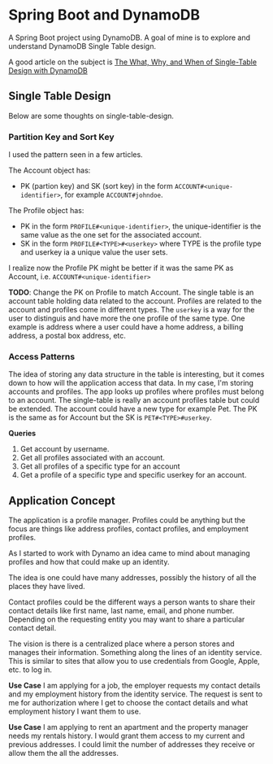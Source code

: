 # Spring Boot and DynamoDB

A Spring Boot project using DynamoDB.  A goal of mine is to explore and understand DynamoDB Single Table design. 

A good article on the subject is [The What, Why, and When of Single-Table Design with DynamoDB](https://www.alexdebrie.com/posts/dynamodb-single-table/)

## Single Table Design

Below are some thoughts on single-table-design.

### Partition Key and Sort Key

I used the pattern seen in a few articles.

The Account object has:  

* PK (partion key) and SK (sort key) in the form `ACCOUNT#<unique-identifier>`, for example
`ACCOUNT#johndoe`.

The Profile object has:

* PK in the form `PROFILE#<unique-identifier>`, the unique-identifier is the same value as the one set for the associated account.
* SK in the form `PROFILE#<TYPE>#<userkey>` where TYPE is the profile type and userkey ia a unique value the user sets.

I realize now the Profile PK might be better if it was the same PK as Account, i.e. `ACCOUNT#<unique-identifier>`

**TODO**: Change the PK on Profile to match Account.  The single table is an account table holding data related to the account.
Profiles are related to the account and profiles come in different types.  The `userkey` is a way for the user to distinguis
and have more the one profile of the same type.  One example is address where a user could have a home address, a billing
address, a postal box address, etc.

### Access Patterns

The idea of storing any data structure in the table is interesting, but it comes down to how will the application
access that data.  In my case, I'm storing accounts and profiles.  The app looks up profiles where profiles
must belong to an account.  The single-table is really an account profiles table but could be extended.  The account 
could have a new type for example Pet.  The PK is the same as for Account but the SK is `PET#<TYPE>#userkey`.

**Queries**
1. Get account by username.
2. Get all profiles associated with an account.
3. Get all profiles of a specific type for an account
4. Get a profile of a specific type and specific userkey for an account.


## Application Concept

The application is a profile manager.  Profiles could be anything but the focus are things like address profiles,
contact profiles, and employment profiles.

As I started to work with Dynamo an idea came to mind about managing profiles and how that could make up an identity.

The idea is one could have many addresses, possibly the history of all the places they have lived.  

Contact profiles could be the different ways a person wants to share their contact details like first name, last name, 
email, and phone number.  Depending on the requesting entity you may want to share a particular contact detail.

The vision is there is a centralized place where a person stores and manages their information.  Something along the 
lines of an identity service.  This is similar to sites that allow you to use credentials from Google, Apple, etc. to 
log in.

**Use Case**
I am applying for a job, the employer requests my contact details and my employment history from the identity 
service. The request is sent to me for authorization where I get to choose the contact details and what employment 
history I want them to use.  

**Use Case**
I am applying to rent an apartment and the property manager needs my rentals history.  I would grant them access 
to my current and previous addresses.  I could limit the number of addresses they receive or allow them the all the 
addresses.








